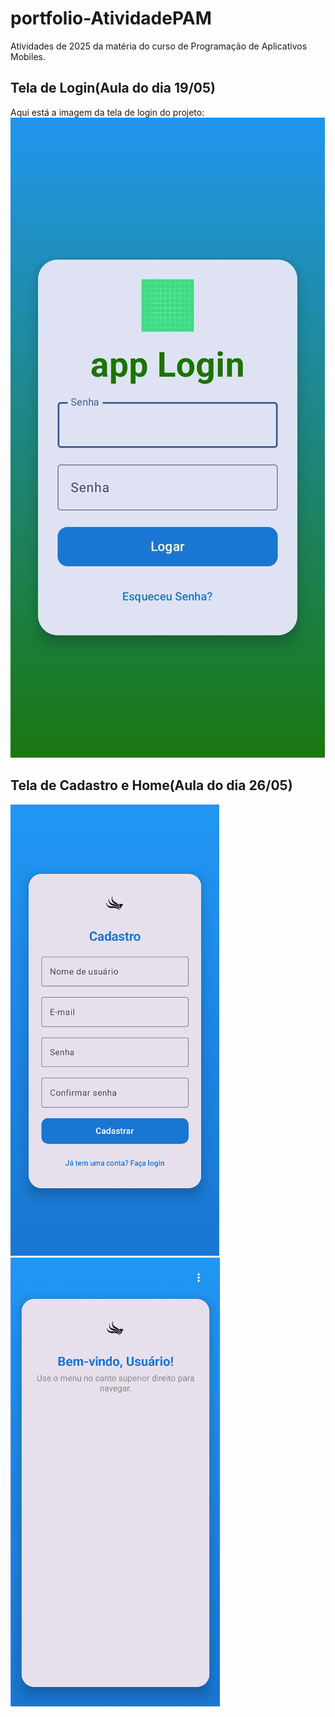 # portfolio-AtividadePAM
Atividades de 2025 da matéria do curso de Programação de Aplicativos Mobiles.

## Tela de Login(Aula do dia 19/05)
Aqui está a imagem da tela de login do projeto:
![Tela de Login](Imagem/Login.jpeg)

## Tela de Cadastro e Home(Aula do dia 26/05)
![Tela do Cadastro](Imagem/Cadastro.png)
![Tela Home](Imagem/Home.png)


